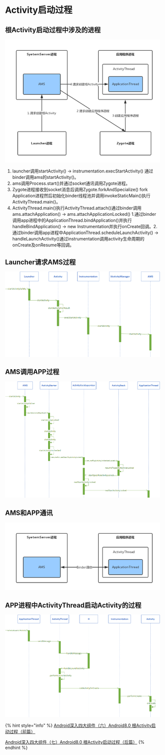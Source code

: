 # Activity启动过程

## **根Activity启动过程中涉及的进程**

![](.gitbook/assets/veqyvt.png)

1. launcher调用startActivity\(\) -&gt; instrumentation.execStartActivity\(\) 通过binder调用ams的startActivity\(\)。
2. ams调用Process.start\(\)并通过socket通讯调用Zygote进程。
3. Zygote进程接收到socket消息后调用Zygote. forkAndSpecialize\(\) fork Application进程然后初始化binder线程池并调用invokeStaticMain\(\)执行ActivityThread.main\(\)。
4. ActivityThread.main\(\)执行ActivityThread.attach\(\)通过binder调用ams.attachApplication\(\) -&gt; ams.attachApplicationLocked\(\)  1.通过binder调用app进程中的ApplicationThread.bindApplication\(\)并执行handleBindApplication\(\) -&gt; new Instrumentation并执行onCreate回调。2.通过binder调用app进程中ApplicationThread.scheduleLaunchActivity\(\) -&gt; handleLaunchActivity\(\)通过instrumentation调用activity生命周期的onCreate及onResume等回调。



 

## **Launcher请求AMS过程**

![](.gitbook/assets/veb67d.png)

## **AMS调用APP过程**

![](.gitbook/assets/veby0h.png)

## AMS和APP通讯

![](.gitbook/assets/vebdxd.png)

## **APP进程中ActivityThread启动Activity的过程**

![](.gitbook/assets/veqcku.png)

{% hint style="info" %}
[Android深入四大组件（六）Android8.0 根Activity启动过程（前篇）](https://liuwangshu.cn/framework/component/6-activity-start-1.html)

[Android深入四大组件（七）Android8.0 根Activity启动过程（后篇）](https://liuwangshu.cn/framework/component/7-activity-start-2.html)
{% endhint %}

